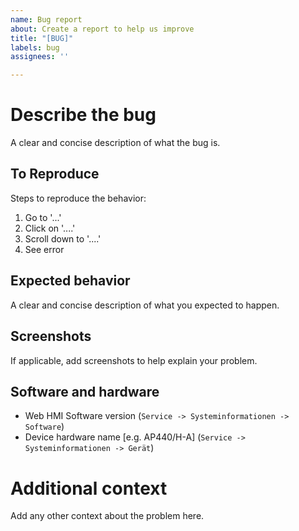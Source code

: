```yaml
---
name: Bug report
about: Create a report to help us improve
title: "[BUG]"
labels: bug
assignees: ''

---
```

# Describe the bug

A clear and concise description of what the bug is.

## To Reproduce

Steps to reproduce the behavior:
 
1. Go to '...'
2. Click on '....'
3. Scroll down to '....'
4. See error

## Expected behavior

A clear and concise description of what you expected to happen.

## Screenshots

If applicable, add screenshots to help explain your problem.

## Software and hardware
 
 - Web HMI Software version (`Service -> Systeminformationen -> Software`)
 - Device hardware name [e.g. AP440/H-A] (`Service -> Systeminformationen -> Gerät`)

# Additional context

Add any other context about the problem here.
